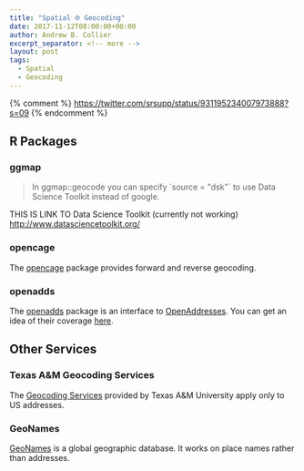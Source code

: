 ```yaml
---
title: "Spatial 🌐 Geocoding"
date: 2017-11-12T08:00:00+00:00
author: Andrew B. Collier
excerpt_separator: <!-- more -->
layout: post
tags:
  - Spatial
  - Geocoding
---
```


{% comment %}
https://twitter.com/srsupp/status/931195234007973888?s=09
{% endcomment %}

## R Packages

### ggmap

<blockquote>
	In ggmap::geocode you can specify `source = "dsk"` to use Data Science Toolkit instead of google.
</blockquote>

THIS IS LINK TO Data Science Toolkit (currently not working) http://www.datasciencetoolkit.org/

### opencage

The [opencage](https://github.com/ropensci/opencage) package provides forward and reverse geocoding.

### openadds

The [openadds](https://github.com/sckott/openadds) package is an interface to [OpenAddresses](https://openaddresses.io/). You can get an idea of their coverage [here](http://results.openaddresses.io/).

## Other Services

### Texas A&M Geocoding Services

The [Geocoding Services](http://geoservices.tamu.edu/Services/Geocode/) provided by Texas A&M University apply only to US addresses.

### GeoNames

[GeoNames](http://www.geonames.org/) is a global geographic database. It works on place names rather than addresses.